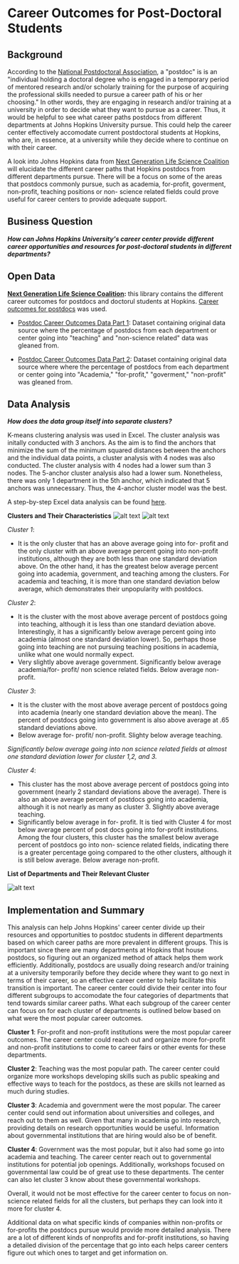 # Career Outcomes for Post-Doctoral Students
## Background

According to the [National Postdoctoral Association](https://www.nationalpostdoc.org/page/What_is_a_postdoc), a "postdoc" is is an "individual holding a doctoral degree who is engaged in a temporary period of mentored research and/or scholarly training for the purpose of acquiring the professional skills needed to pursue a career path of his or her choosing." In other words, they are engaging in research and/or training at a university in order to decide what they want to pursue as a career. Thus, it would be helpful to see what career paths postdocs from different departments at Johns Hopkins University pursue. This could help the career center effectively accomodate current postdoctoral students at Hopkins, who are, in essence, at a university while they decide where to continue on with their career.

 A look into Johns Hopkins data from [Next Generation Life Science Coalition](http://nglscoalition.org/coalition-data/#close) will elucidate the different career paths that Hopkins postdocs from different departments pursue. There will be a focus on some of the areas that postdocs commonly pursue, such as academia, for-profit, goverment, non-profit, teaching positions or non- science related fields could prove useful for career centers to provide adequate support.

## Business Question

___How can Johns Hopkins University's career center provide different career opportunities and resources for post-doctoral students in different departments?___


## Open Data 

__[Next Generation Life Science Coalition](https://provost.jhu.edu/education/graduate-and-professional-education/cngls/):__ this library contains the different career outcomes for postdocs and doctorul students at Hopkins. [Career outcomes for postdocs](https://provost.jhu.edu/education/graduate-and-professional-education/cngls/postdoctoral-career-outcomes-tabular-format/) was used.

- [Postdoc Career Outcomes Data Part 1](https://github.com/skang06/Post-Doctoral_Career_Outcomes/blob/main/tabula-Postdoc-CareerOutcome-ADATables-083019-2.csv): Dataset containing original data source where the percentage of postdocs from each department or center going into "teaching" and "non-science related" data was gleaned from.

- [Postdoc Career Outcomes Data Part 2](https://github.com/skang06/Post-Doctoral_Career_Outcomes/blob/main/tabula-Postdoc-CareerOutcome-ADATables-083019.csv): Dataset containing original data source where where the percentage of postdocs from each department or center going into "Academia," "for-profit," "goverment," "non-profit" was gleaned from.

## Data Analysis 

___How does the data group itself into separate clusters?___

K-means clustering analysis was used in Excel. The cluster analysis was initally conducted with 3 anchors. As the aim is to find the anchors that minimize the sum of the minimum squared distances between the anchors and the individual data points, a cluster analysis with 4 nodes was also conducted. The cluster analysis with 4 nodes had a lower sum than 3 nodes. The 5-anchor cluster analysis also had a lower sum. Nonetheless, there was only 1 department in the 5th anchor, which indicated that 5 anchors was unnecessary. Thus, the 4-anchor cluster model was the best.

A step-by-step Excel data analysis can be found [here](https://github.com/skang06/Post-Doctoral_Career_Outcomes/blob/main/Excel%20Step%20by%20Step_3.docx).

__Clusters and Their Characteristics__
![alt text](https://github.com/skang06/Post-Doctoral_Career_Outcomes/blob/main/chart1.png)
![alt text](https://github.com/skang06/Post-Doctoral_Career_Outcomes/blob/main/factors.png)

_Cluster 1_: 
- It is the only cluster that has an above average going into for- profit and the only cluster with an above average percent going into non-profit institutions, although they are both less than one standard deviation above. On the other hand, it has the greatest below average percent going into academia, government, and teaching among the clusters. For academia and teaching, it is more than one standard deviation below average, which demonstrates their unpopularity with postdocs.

_Cluster 2_: 
- It is the cluster with the most above average percent of postdocs going into teaching, although it is less than one standard deviation above. Interestingly, it has a significantly below average percent going into academia (almost one standard deviation lower). So, perhaps those going into teaching are not pursuing teaching positions in academia, unlike what one would normally expect.
- Very slightly above average government. Significantly below average academia/for- profit/ non science related fields. Below average non-profit.

_Cluster 3_:
- It is the cluster with the most above average percent of postdocs going into academia (nearly one standard deviation above the mean). The percent of postdocs going into government is also above average at .65 standard deviations above. 
- Below average for- profit/ non-profit. Slighty below average teaching.  

_Significantly below average going into non science related fields at almost one standard deviation lower for cluster 1,2, and 3._

_Cluster 4_:  
- This cluster has the most above average percent of postdocs going into government (nearly 2 standard deviations above the average). There is also an above average percent of postdocs going into academia, although it is not nearly as many as cluster 3. Slightly above average teaching. 
- Significantly below average in for- profit. It is tied with Cluster 4 for most below average percent of post docs going into for-profit institutions. Among the four clusters, this cluster has the smallest below average percent of postdocs go into non- science related fields, indicating there is a greater percentage going compared to the other clusters, although it is still below average.  Below average non-profit.


__List of Departments and Their Relevant Cluster__

![alt text](https://github.com/skang06/Post-Doctoral_Career_Outcomes/blob/main/list.png)


## Implementation and Summary
This analysis can help Johns Hopkins' career center divide up their resources and opportunities to postdoc students in different departments based on which career paths are more prevalent in different groups. This is important since there are many departments at Hopkins that house postdocs, so figuring out an organized method of attack helps them work efficiently. Additionally, postdocs are usually doing research and/or training at a university temporarily before they decide where they want to go next in terms of their career, so an effective career center to help facilitate this transition is important. The career center could divide their center into four different subgroups to accomodate the four categories of departments that tend towards similar career paths. What each subgroup of the career center can focus on for each cluster of departments is outlined below based on what were the most popular career outcomes.

__Cluster 1__: For-profit and non-profit institutions were the most popular career outcomes. The career center could reach out and organize more for-profit and non-profit institutions to come to career fairs or other events for these departments. 

__Cluster 2__: Teaching was the most popular path. The career center could organize more workshops developing skills such as public speaking and effective ways to teach for the postdocs, as these are skills not learned as much during studies.

__Cluster 3__: Academia and government were the most popular. The career center could send out information about universities and colleges, and reach out to them as well. Given that many in academia go into research, providing details on research opportunities would be useful. Information about governmental institutions that are hiring would also be of benefit.

__Cluster 4__: Government was the most popular, but it also had some go into academia and teaching. The career center reach out to governmental institutions for potential job openings. Additionally, workshops focused on governmental law could be of great use to these departments. The center can also let cluster 3 know about these governmental workshops.

Overall, it would not be most effective for the career center to focus on non-science related fields for all the clusters, but perhaps they can look into it more for cluster 4.

Additional data on what specific kinds of companies within non-profits or for-profits the postdocs pursue would provide more detailed analysis. There are a lot of different kinds of nonprofits and for-profit institutions, so having a detailed division of the percentage that go into each helps career centers figure out which ones to target and get information on.

